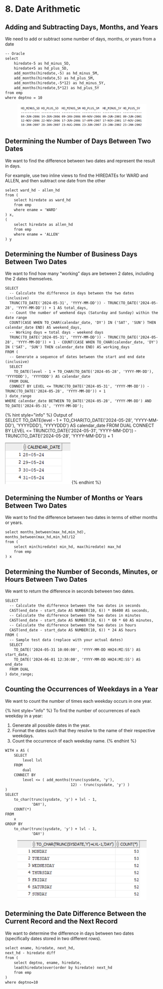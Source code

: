 # 8. Date Arithmetic

## Adding and Subtracting Days, Months, and Years

We need to add or subtract some number of days, months, or years from a date

```
-- Oracle
select 
    hiredate-5 as hd_minus_5D,
    hiredate+5 as hd_plus_5D,
    add_months(hiredate,-5) as hd_minus_5M,
    add_months(hiredate,5) as hd_plus_5M,
    add_months(hiredate,-5*12) as hd_minus_5Y,
    add_months(hiredate,5*12) as hd_plus_5Y
from emp
where deptno = 10
```

<figure><img src="../../../../.gitbook/assets/image (111).png" alt="" width="461"><figcaption></figcaption></figure>

## Determining the Number of Days Between Two Dates

We want to find the difference between two dates and represent the result in days.

For example, use two inline views to find the HIREDATEs for WARD and ALLEN, and then subtract one date from the other

```
select ward_hd - allen_hd
from (
    select hiredate as ward_hd
    from emp
    where ename = 'WARD'
) x,
(
    select hiredate as allen_hd
    from emp
    where ename = 'ALLEN'
) y
```

## Determining the Number of Business Days Between Two Dates

We want to find how many “working” days are between 2 dates, including the 2 dates themselves.

```
SELECT 
  -- Calculate the difference in days between the two dates (inclusive)
  TRUNC(TO_DATE('2024-05-31', 'YYYY-MM-DD')) - TRUNC(TO_DATE('2024-05-28', 'YYYY-MM-DD')) + 1 AS total_days,
  -- Count the number of weekend days (Saturday and Sunday) within the date range
  COUNT(CASE WHEN TO_CHAR(calendar_date, 'DY') IN ('SAT', 'SUN') THEN calendar_date END) AS weekend_days,
  -- Working days = total days - weekend days
  TRUNC(TO_DATE('2024-05-31', 'YYYY-MM-DD')) - TRUNC(TO_DATE('2024-05-28', 'YYYY-MM-DD')) + 1 - COUNT(CASE WHEN TO_CHAR(calendar_date, 'DY') IN ('SAT', 'SUN') THEN calendar_date END) AS working_days
FROM (
  -- Generate a sequence of dates between the start and end date (inclusive)
  SELECT 
    TO_DATE(level - 1 + TO_CHAR(TO_DATE('2024-05-28', 'YYYY-MM-DD'), 'YYYYDDD'), 'YYYYDDD') AS calendar_date
  FROM DUAL
  CONNECT BY LEVEL <= TRUNC(TO_DATE('2024-05-31', 'YYYY-MM-DD')) - TRUNC(TO_DATE('2024-05-28', 'YYYY-MM-DD')) + 1
) date_range
WHERE calendar_date BETWEEN TO_DATE('2024-05-28', 'YYYY-MM-DD') AND TO_DATE('2024-05-31', 'YYYY-MM-DD');
```

{% hint style="info" %}
Output of \
SELECT TO\_DATE(level - 1 + TO\_CHAR(TO\_DATE('2024-05-28', 'YYYY-MM-DD'), 'YYYYDDD'), 'YYYYDDD') AS calendar\_date FROM DUAL CONNECT BY LEVEL <= TRUNC(TO\_DATE('2024-05-31', 'YYYY-MM-DD')) - TRUNC(TO\_DATE('2024-05-28', 'YYYY-MM-DD')) + 1

![](<../../../../.gitbook/assets/image (112).png>)
{% endhint %}

## Determining the Number of Months or Years Between Two Dates

We want to find the difference between two dates in terms of either months or years.

```
select months_between(max_hd,min_hd),
months_between(max_hd,min_hd)/12
from (
    select min(hiredate) min_hd, max(hiredate) max_hd
    from emp
) x
```

## Determining the Number of Seconds, Minutes, or Hours Between Two Dates

We want to return the difference in seconds between two dates.

```
SELECT 
  -- Calculate the difference between the two dates in seconds
  CAST(end_date - start_date AS NUMBER(10, 6)) * 86400 AS seconds,
  -- Calculate the difference between the two dates in minutes
  CAST(end_date - start_date AS NUMBER(10, 6)) * 60 * 60 AS minutes,
  -- Calculate the difference between the two dates in hours
  CAST(end_date - start_date AS NUMBER(10, 6)) * 24 AS hours
FROM (
  -- Sample test data (replace with your actual dates)
  SELECT 
    TO_DATE('2024-05-31 10:00:00', 'YYYY-MM-DD HH24:MI:SS') AS start_date,
    TO_DATE('2024-06-01 12:30:00', 'YYYY-MM-DD HH24:MI:SS') AS end_date
  FROM DUAL
) date_range;
```

## Counting the Occurrences of Weekdays in a Year&#x20;

We want to count the number of times each weekday occurs in one year.

{% hint style="info" %}
To find the number of occurrences of each weekday in a year:

1. Generate all possible dates in the year.
2. Format the dates such that they resolve to the name of their respective weekdays.
3. Count the occurrence of each weekday name.
{% endhint %}

```
WITH x AS (
    SELECT
        level lvl
    FROM
        dual
    CONNECT BY
        level <= ( add_months(trunc(sysdate, 'y'),
                              12) - trunc(sysdate, 'y') )
)
SELECT
    to_char(trunc(sysdate, 'y') + lvl - 1,
            'DAY'),
    COUNT(*)
FROM
    x
GROUP BY
    to_char(trunc(sysdate, 'y') + lvl - 1,
            'DAY')
```

<figure><img src="../../../../.gitbook/assets/image (115).png" alt=""><figcaption></figcaption></figure>

## Determining the Date Difference Between the Current Record and the Next Record

We want to determine the difference in days between two dates (specifically dates stored in two different rows).

```
select ename, hiredate, next_hd,
next_hd - hiredate diff
from (
    select deptno, ename, hiredate,
    lead(hiredate)over(order by hiredate) next_hd
    from emp
)
where deptno=10
```

